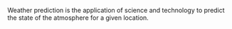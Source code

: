 Weather prediction is the application of science and technology to predict the state of the atmosphere for a given location.
